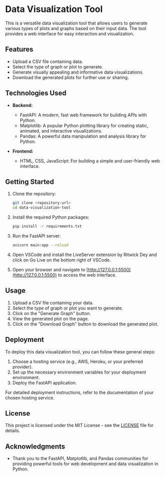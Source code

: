 # Data Visualization Tool

This is a versatile data visualization tool that allows users to generate various types of plots and graphs based on their input data. The tool provides a web interface for easy interaction and visualization.

## Features

- Upload a CSV file containing data.
- Select the type of graph or plot to generate.
- Generate visually appealing and informative data visualizations.
- Download the generated plots for further use or sharing.

## Technologies Used

- **Backend:**
  - FastAPI: A modern, fast web framework for building APIs with Python.
  - Matplotlib: A popular Python plotting library for creating static, animated, and interactive visualizations.
  - Pandas: A powerful data manipulation and analysis library for Python.

- **Frontend:**
  - HTML, CSS, JavaScript: For building a simple and user-friendly web interface.

## Getting Started

1. Clone the repository:

    ```bash
    git clone <repository-url>
    cd data-visualization-tool
    ```

2. Install the required Python packages:

    ```bash
    pip install -r requirements.txt
    ```

3. Run the FastAPI server:

    ```bash
    uvicorn main:app --reload
    ```

4. Open VSCode and install the LiveServer extension by Ritwick Dey and click on Go Live on the bottom right of VSCode.

5. Open your browser and navigate to [http://127.0.0.1:5500](http://127.0.0.1:5500) to access the web interface.

## Usage

1. Upload a CSV file containing your data.
2. Select the type of graph or plot you want to generate.
3. Click on the "Generate Graph" button.
4. View the generated plot on the page.
5. Click on the "Download Graph" button to download the generated plot.

## Deployment

To deploy this data visualization tool, you can follow these general steps:

1. Choose a hosting service (e.g., AWS, Heroku, or your preferred provider).
2. Set up the necessary environment variables for your deployment environment.
3. Deploy the FastAPI application.

For detailed deployment instructions, refer to the documentation of your chosen hosting service.

## License

This project is licensed under the MIT License - see the [LICENSE](LICENSE) file for details.

## Acknowledgments

- Thank you to the FastAPI, Matplotlib, and Pandas communities for providing powerful tools for web development and data visualization in Python.
